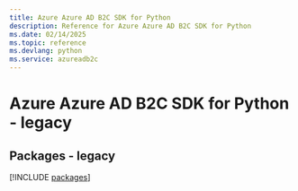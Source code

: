 ```yaml
---
title: Azure Azure AD B2C SDK for Python
description: Reference for Azure Azure AD B2C SDK for Python
ms.date: 02/14/2025
ms.topic: reference
ms.devlang: python
ms.service: azureadb2c
---
```

# Azure Azure AD B2C SDK for Python - legacy
## Packages - legacy
[!INCLUDE [packages](azure-ad-b2c-index.md)]